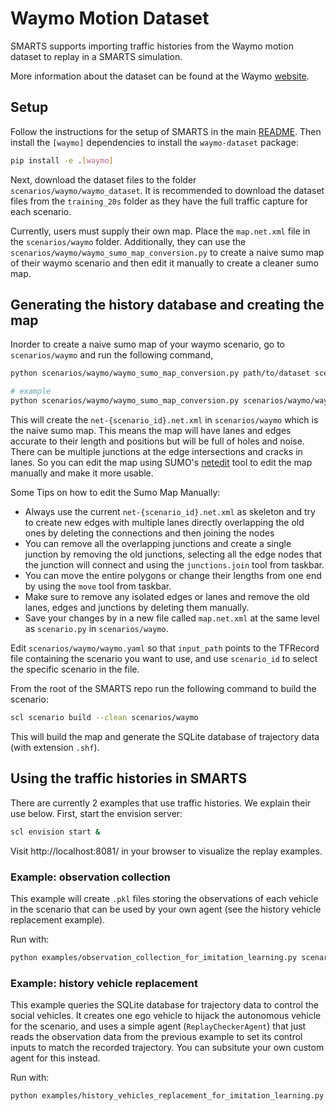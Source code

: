 # Waymo Motion Dataset

SMARTS supports importing traffic histories from the Waymo motion dataset to replay in a SMARTS simulation.

More information about the dataset can be found at the Waymo [website](https://waymo.com/open/data/motion/).

## Setup

Follow the instructions for the setup of SMARTS in the main [README](https://github.com/huawei-noah/SMARTS/). Then install the `[waymo]` dependencies to install the `waymo-dataset` package:

```bash
pip install -e .[waymo]
```

Next, download the dataset files to the folder `scenarios/waymo/waymo_dataset`. It is recommended to download the dataset files from the `training_20s` folder as they have the full traffic capture for each scenario.

Currently, users must supply their own map. Place the `map.net.xml` file in the `scenarios/waymo` folder. Additionally, they can use the `scenarios/waymo/waymo_sumo_map_conversion.py` to create a naive sumo map of their waymo scenario and then edit it manually to create a cleaner sumo map.

## Generating the history database and creating the map
Inorder to create a naive sumo map of your waymo scenario, go to `scenarios/waymo` and run the following command,
```bash
python scenarios/waymo/waymo_sumo_map_conversion.py path/to/dataset scenario_id

# example
python scenarios/waymo/waymo_sumo_map_conversion.py scenarios/waymo/waymo_dataset/uncompressed_scenario_training_20s_training_20s.tfrecord-00007-of-01000 e211c9b4f68ff2c8
```
This will create the `net-{scenario_id}.net.xml` in `scenarios/waymo` which is the naive sumo map. This means the map will have lanes and edges accurate to their length and positions but will be full of holes and noise. There can be multiple junctions at the edge intersections and cracks in lanes.
So you can edit the map using SUMO's [netedit](https://sumo.dlr.de/docs/Netedit/index.html) tool to edit the map manually and make it more usable. 

Some Tips on how to edit the Sumo Map Manually:
* Always use the current `net-{scenario_id}.net.xml` as skeleton and try to create new edges with multiple lanes directly overlapping the old ones by deleting the connections and then joining the nodes
* You can remove all the overlapping junctions and create a single junction by removing the old junctions, selecting all the edge nodes that the junction will connect and using the `junctions.join` tool from taskbar.
* You can move the entire polygons or change their lengths from one end by using the `move` tool from taskbar.
* Make sure to remove any isolated edges or lanes and remove the old lanes, edges and junctions by deleting them manually.
* Save your changes by in a new file called `map.net.xml` at the same level as `scenario.py` in `scenarios/waymo`.

Edit `scenarios/waymo/waymo.yaml` so that `input_path` points to the TFRecord file containing the scenario you want to use, and use `scenario_id` to select the specific scenario in the file.

From the root of the SMARTS repo run the following command to build the scenario:

```bash
scl scenario build --clean scenarios/waymo
```

This will build the map and generate the SQLite database of trajectory data (with extension `.shf`).

## Using the traffic histories in SMARTS

There are currently 2 examples that use traffic histories. We explain their use below. First, start the envision server:

```bash
scl envision start &
```

Visit http://localhost:8081/ in your browser to visualize the replay examples.

### Example: observation collection

This example will create `.pkl` files storing the observations of each vehicle in the scenario that can be used by your own agent (see the history vehicle replacement example).

Run with:

```bash
python examples/observation_collection_for_imitation_learning.py scenarios/waymo
```

### Example: history vehicle replacement

This example queries the SQLite database for trajectory data to control the social vehicles. It creates one ego vehicle to hijack the autonomous vehicle for the scenario, and uses a simple agent (`ReplayCheckerAgent`) that just reads the observation data from the previous example to set its control inputs to match the recorded trajectory. You can subsitute your own custom agent for this instead.

Run with:

```bash
python examples/history_vehicles_replacement_for_imitation_learning.py --episodes=1 scenarios/waymo
```

